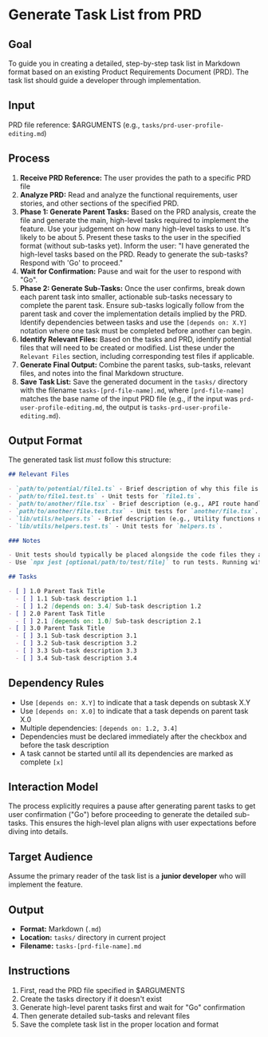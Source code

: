 # Generate Task List from PRD

## Goal

To guide you in creating a detailed, step-by-step task list in Markdown format based on an existing Product Requirements Document (PRD). The task list should guide a developer through implementation.

## Input

PRD file reference: $ARGUMENTS (e.g., `tasks/prd-user-profile-editing.md`)

## Process

1. **Receive PRD Reference:** The user provides the path to a specific PRD file
2. **Analyze PRD:** Read and analyze the functional requirements, user stories, and other sections of the specified PRD.
3. **Phase 1: Generate Parent Tasks:** Based on the PRD analysis, create the file and generate the main, high-level tasks required to implement the feature. Use your judgement on how many high-level tasks to use. It's likely to be about 5. Present these tasks to the user in the specified format (without sub-tasks yet). Inform the user: "I have generated the high-level tasks based on the PRD. Ready to generate the sub-tasks? Respond with 'Go' to proceed."
4. **Wait for Confirmation:** Pause and wait for the user to respond with "Go".
5. **Phase 2: Generate Sub-Tasks:** Once the user confirms, break down each parent task into smaller, actionable sub-tasks necessary to complete the parent task. Ensure sub-tasks logically follow from the parent task and cover the implementation details implied by the PRD. Identify dependencies between tasks and use the `[depends on: X.Y]` notation where one task must be completed before another can begin.
6. **Identify Relevant Files:** Based on the tasks and PRD, identify potential files that will need to be created or modified. List these under the `Relevant Files` section, including corresponding test files if applicable.
7. **Generate Final Output:** Combine the parent tasks, sub-tasks, relevant files, and notes into the final Markdown structure.
8. **Save Task List:** Save the generated document in the `tasks/` directory with the filename `tasks-[prd-file-name].md`, where `[prd-file-name]` matches the base name of the input PRD file (e.g., if the input was `prd-user-profile-editing.md`, the output is `tasks-prd-user-profile-editing.md`).

## Output Format

The generated task list _must_ follow this structure:

```markdown
## Relevant Files

- `path/to/potential/file1.ts` - Brief description of why this file is relevant (e.g., Contains the main component for this feature).
- `path/to/file1.test.ts` - Unit tests for `file1.ts`.
- `path/to/another/file.tsx` - Brief description (e.g., API route handler for data submission).
- `path/to/another/file.test.tsx` - Unit tests for `another/file.tsx`.
- `lib/utils/helpers.ts` - Brief description (e.g., Utility functions needed for calculations).
- `lib/utils/helpers.test.ts` - Unit tests for `helpers.ts`.

### Notes

- Unit tests should typically be placed alongside the code files they are testing (e.g., `MyComponent.tsx` and `MyComponent.test.tsx` in the same directory).
- Use `npx jest [optional/path/to/test/file]` to run tests. Running without a path executes all tests found by the Jest configuration.

## Tasks

- [ ] 1.0 Parent Task Title
  - [ ] 1.1 Sub-task description 1.1
  - [ ] 1.2 [depends on: 3.4] Sub-task description 1.2
- [ ] 2.0 Parent Task Title
  - [ ] 2.1 [depends on: 1.0] Sub-task description 2.1
- [ ] 3.0 Parent Task Title
  - [ ] 3.1 Sub-task description 3.1
  - [ ] 3.2 Sub-task description 3.2
  - [ ] 3.3 Sub-task description 3.3
  - [ ] 3.4 Sub-task description 3.4
```

## Dependency Rules

- Use `[depends on: X.Y]` to indicate that a task depends on subtask X.Y
- Use `[depends on: X.0]` to indicate that a task depends on parent task X.0
- Multiple dependencies: `[depends on: 1.2, 3.4]`
- Dependencies must be declared immediately after the checkbox and before the task description
- A task cannot be started until all its dependencies are marked as complete `[x]`

## Interaction Model

The process explicitly requires a pause after generating parent tasks to get user confirmation ("Go") before proceeding to generate the detailed sub-tasks. This ensures the high-level plan aligns with user expectations before diving into details.

## Target Audience

Assume the primary reader of the task list is a **junior developer** who will implement the feature.

## Output

- **Format:** Markdown (`.md`)
- **Location:** `tasks/` directory in current project
- **Filename:** `tasks-[prd-file-name].md`

## Instructions

1. First, read the PRD file specified in $ARGUMENTS
2. Create the tasks directory if it doesn't exist
3. Generate high-level parent tasks first and wait for "Go" confirmation
4. Then generate detailed sub-tasks and relevant files
5. Save the complete task list in the proper location and format